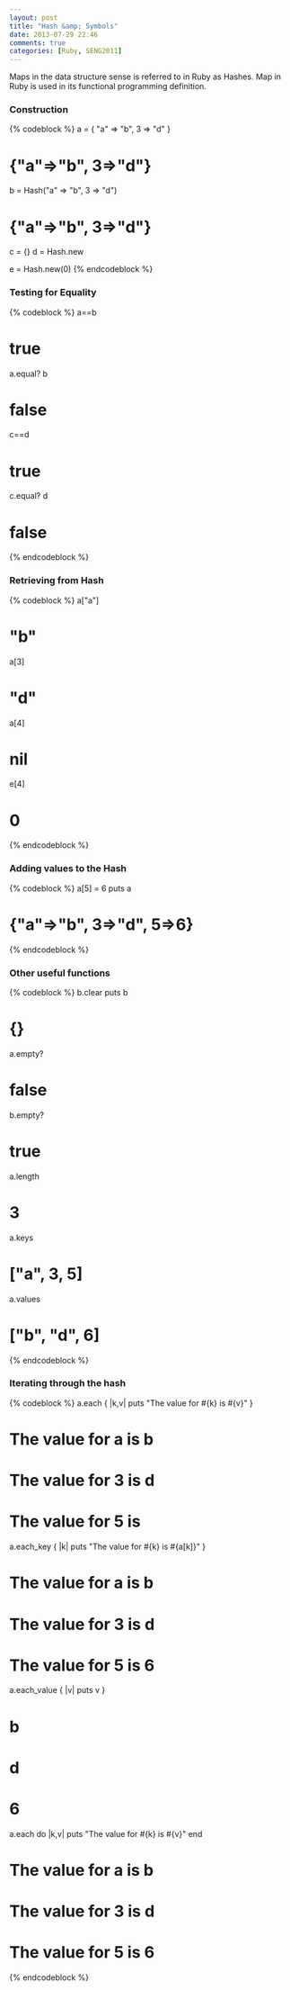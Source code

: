 ```yaml
---
layout: post
title: "Hash &amp; Symbols"
date: 2013-07-29 22:46
comments: true
categories: [Ruby, SENG2011]
---
```


Maps in the data structure sense is referred to in Ruby as Hashes. Map in Ruby is used in its functional programming definition.

### Construction

{% codeblock %}
a = { "a" => "b", 3 => "d" }
# {"a"=>"b", 3=>"d"}
b = Hash("a" => "b", 3 => "d")
# {"a"=>"b", 3=>"d"}

c = {}
d = Hash.new

e = Hash.new(0)
{% endcodeblock %}

### Testing for Equality

{% codeblock %}
a==b
# true
a.equal? b
# false

c==d
# true
c.equal? d
# false
{% endcodeblock %}

### Retrieving from Hash

{% codeblock %}
a["a"]
# "b"
a[3]
# "d"

a[4]
# nil
e[4]
# 0
{% endcodeblock %}

### Adding values to the Hash

{% codeblock %}
a[5] = 6
puts a
# {"a"=>"b", 3=>"d", 5=>6}
{% endcodeblock %}

### Other useful functions

{% codeblock %}
b.clear
puts b
# {}

a.empty?
# false
b.empty?
# true

a.length
# 3

a.keys
# ["a", 3, 5]
a.values
# ["b", "d", 6]
{% endcodeblock %}

### Iterating through the hash

{% codeblock %}
a.each { |k,v| puts "The value for #{k} is #{v}" }
# The value for a is b
# The value for 3 is d
# The value for 5 is 

a.each_key { |k| puts "The value for #{k} is #{a[k]}" }
# The value for a is b
# The value for 3 is d
# The value for 5 is 6

a.each_value { |v| puts v }
# b
# d
# 6

a.each do |k,v|
  puts "The value for #{k} is #{v}"
end
# The value for a is b
# The value for 3 is d
# The value for 5 is 6
{% endcodeblock %}
